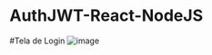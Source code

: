 # AuthJWT-React-NodeJS
#Tela de Login
![image](https://user-images.githubusercontent.com/33867391/189254819-5c60fe00-eac5-4867-afaa-703316a915ac.png)
